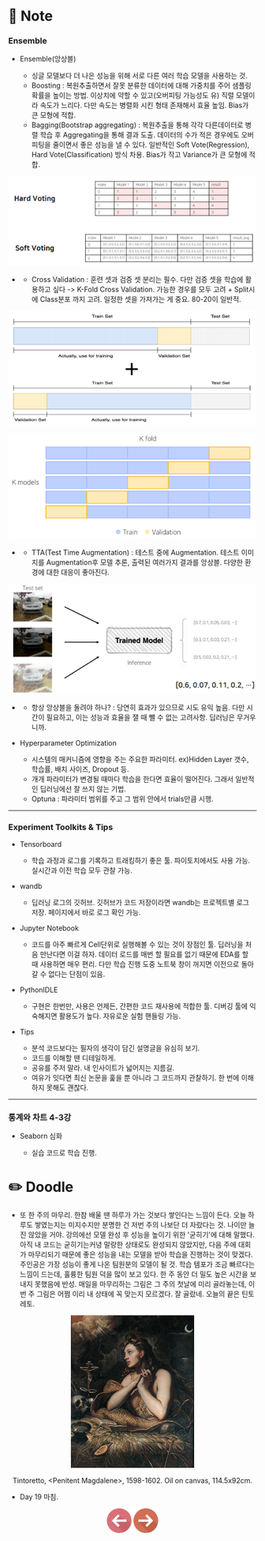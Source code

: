 # 📙 Note

### Ensemble

- Ensemble(앙상블)

  - 싱글 모델보다 더 나은 성능을 위해 서로 다른 여러 학습 모델을 사용하는 것.
  - Boosting : 복원추출하면서 잘못 분류한 데이터에 대해 가중치를 주어 샘플링 확률을 높이는 방법. 이상치에 약할 수 있고(오버피팅 가능성도 유) 직렬 모델이라 속도가 느리다. 다만 속도는 병렬화 시킨 형태 존재해서 효율 높임. Bias가 큰 모형에 적합.
  - Bagging(Bootstrap aggregating) : 복원추출을 통해 각각 다른데이터로 병렬 학습 후 Aggregating을 통해 결과 도출. 데이터의 수가 적은 경우에도 오버피팅을 줄이면서 좋은 성능을 낼 수 있다. 일반적인 Soft Vote(Regression), Hard Vote(Classification) 방식 차용. Bias가 작고 Variance가 큰 모형에 적합.
<p align="center"><img src="https://github.com/iamtrueline/Boostcamp_AI_Tech_Note/blob/main/images/day19_img00.PNG" alt="Voting"></p>

-
  - Cross Validation : 훈련 셋과 검증 셋 분리는 필수. 다만 검증 셋을 학습에 활용하고 싶다 -> K-Fold Cross Validation. 가능한 경우를 모두 고려 + Split시에 Class분포 까지 고려. 일정한 셋을 가져가는 게 중요. 80-20이 일반적.
<p align="center"><img src="https://github.com/iamtrueline/Boostcamp_AI_Tech_Note/blob/main/images/day19_img01.PNG" alt="K-Fold"></p>
<p align="center"><img src="https://github.com/iamtrueline/Boostcamp_AI_Tech_Note/blob/main/images/day19_img02.PNG" alt="K-Fold"></p>

-
  - TTA(Test Time Augmentation) : 테스트 중에 Augmentation. 테스트 이미지를 Augmentation후 모델 추론, 출력된 여러가지 결과를 앙상블. 다양한 환경에 대한 대응이 좋아진다.
<p align="center"><img src="https://github.com/iamtrueline/Boostcamp_AI_Tech_Note/blob/main/images/day19_img03.PNG" alt="TTA"></p>

-
  - 항상 앙상블을 돌려야 하나? : 당연히 효과가 있으므로 시도 유익 높음. 다만 시간이 필요하고, 이는 성능과 효율을 잴 때 뺄 수 없는 고려사항. 딥러닝은 무거우니까.

- Hyperparameter Optimization

  - 시스템의 매커니즘에 영향을 주는 주요한 파라미터. ex)Hidden Layer 갯수, 학습률, 배치 사이즈, Dropout 등.
  - 개개 파라미터가 변경될 때마다 학습을 한다면 효율이 떨어진다. 그래서 일반적인 딥러닝에선 잘 쓰지 않는 기법.
  - Optuna : 파라미터 범위를 주고 그 범위 안에서 trials만큼 시행.

---

### Experiment Toolkits & Tips

- Tensorboard

  - 학습 과정과 로그를 기록하고 트래킹하기 좋은 툴. 파이토치에서도 사용 가능. 실시간과 이전 학습 모두 관찰 가능.

- wandb

  - 딥러닝 로그의 깃허브. 깃허브가 코드 저장이라면 wandb는 프로젝트별 로그 저장. 페이지에서 바로 로그 확인 가능.

- Jupyter Notebook

  - 코드를 아주 빠르게 Cell단위로 실행해볼 수 있는 것이 장점인 툴. 딥러닝을 처음 만난다면 이걸 하자. 데이터 로드를 매번 할 필요를 없기 때문에 EDA를 할 때 사용하면 매우 편리. 다만 학습 진행 도중 노트북 창이 꺼지면 이전으로 돌아갈 수 없다는 단점이 있음.

- PythonIDLE 

  - 구현은 한번만, 사용은 언제든, 간편한 코드 재사용에 적합한 툴. 디버깅 툴에 익숙해지면 활용도가 높다. 자유로운 실험 핸들링 가능.

- Tips

  - 분석 코드보다는 필자의 생각이 담긴 설명글을 유심히 보기.
  - 코드를 이해할 땐 디테일하게.
  - 공유를 주저 말라. 내 인사이트가 넓어지는 지름길.
  - 여유가 잇다면 최신 논문을 훑을 뿐 아니라 그 코드까지 관찰하기. 한 번에 이해하지 못해도 괜찮다.

---

### 통계와 차트 4-3강

- Seaborn 심화

  - 실습 코드로 학습 진행.

# ✏️ Doodle

- 또 한 주의 마무리. 한참 배울 땐 하루가 가는 것보다 쌓인다는 느낌이 든다. 오늘 하루도 쌓였는지는 미지수지만 분명한 건 저번 주의 나보단 더 자랐다는 것. 나이만 늘진 않았을 거야. 강의에선 모델 완성 후 성능을 높이기 위한 '굳히기'에 대해 말했다. 아직 내 코드는 굳히기는커녕 말랑한 상태로도 완성되지 않았지만, 다음 주에 대회가 마무리되기 때문에 좋은 성능을 내는 모델을 받아 학습을 진행하는 것이 맞겠다. 주인공은 가장 성능이 좋게 나온 팀원분의 모델이 될 것. 학습 템포가 조금 빠르다는 느낌이 드는데, 훌륭한 팀원 덕을 많이 보고 있다. 한 주 동안 더 밀도 높은 시간을 보내지 못했음에 반성. 매일을 마무리하는 그림은 그 주의 첫날에 미리 골라놓는데, 이번 주 그림은 어쩜 이리 내 상태에 꼭 맞는지 모르겠다. 잘 골랐네. 오늘의 끝은 틴토레토.
<p align="center"><img src="https://github.com/iamtrueline/Boostcamp_AI_Tech_Note/blob/main/images/Tintoretto_1598_Penitent_Magdalene.jpg"></p>
<p align="center">Tintoretto, &ltPenitent Magdalene&gt, 1598-1602. Oil on canvas, 114.5x92cm.</p>

- Day 19 마침.

[<p align="center"><img src = "https://github.com/iamtrueline/Boostcamp_AI_Tech_Note/blob/main/images/back.png" width ="50px" />](https://github.com/iamtrueline/Boostcamp_AI_Tech_Note/blob/main/LEVEL1_P_1/Day18/Note.md "Day18 Note")   [<img src = "https://github.com/iamtrueline/Boostcamp_AI_Tech_Note/blob/main/images/next.png" width ="50px" /></p>](https://github.com/iamtrueline/Boostcamp_AI_Tech_Note/blob/main/LEVEL1_P_2/Day20/Note.md "Day20 Note")
